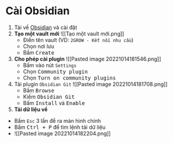 # Cài Obsidian
1. Tải về [Obsidian](https://obsidian.md/ "Obsidian") và cài đặt
2. **Tạo một vault mới** ![[Tạo một vault mới.png]]
	- Điền tên vault (VD: `2GROW - Kết nối nhu cầu`)
	- Chọn nơi lưu
	- Bấm <kbd>Create</kbd>
3. **Cho phép cài plugin** ![[Pasted image 20221014181546.png]]
	- Bấm vào nút `Settings`
	- Chọn <kbd>Community plugin</kbd>
	- Chọn <kbd>Turn on community plugins</kbd>
4. Tải plugin `Obsidian Git` ![[Pasted image 20221014181708.png]]
	- Bấm <kbd>Browse</kbd>
	- Kiếm <kbd>Obsidian Git</kbd>
	- Bấm <kbd>Install</kbd> và <kbd>Enable</kbd>
5. **Tải dữ liệu về**
- Bấm `Esc` 3 lần để ra màn hình chính
- Bấm <kbd>Ctrl + P</kbd> để tìm lệnh tải dữ liệu
- ![[Pasted image 20221014182204.png]]